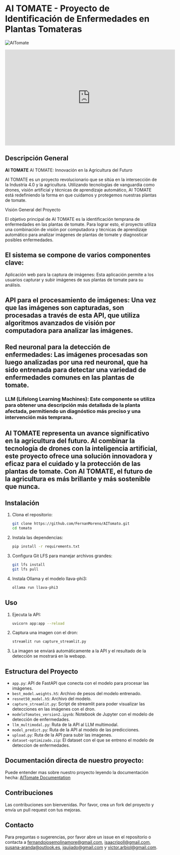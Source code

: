 # AI TOMATE - Proyecto de Identificación de Enfermedades en Plantas Tomateras

![AITomate](tomate.png)

<iframe width="560" height="315" src="https://www.youtube.com/embed/-hkiuVaWwbY?si=_9lvvgQti4krj1Ro" title="YouTube video player" frameborder="0" allow="accelerometer; autoplay; clipboard-write; encrypted-media; gyroscope; picture-in-picture; web-share" referrerpolicy="strict-origin-when-cross-origin" allowfullscreen></iframe>

## Descripción General

**AI TOMATE** AI TOMATE: Innovación en la Agricultura del Futuro

AI TOMATE es un proyecto revolucionario que se sitúa en la intersección de la Industria 4.0 y la agricultura. Utilizando tecnologías de vanguardia como drones, visión artificial y técnicas de aprendizaje automático, AI TOMATE está redefiniendo la forma en que cuidamos y protegemos nuestras plantas de tomate.

Visión General del Proyecto

El objetivo principal de AI TOMATE es la identificación temprana de enfermedades en las plantas de tomate. Para lograr esto, el proyecto utiliza una combinación de visión por computadora y técnicas de aprendizaje automático para analizar imágenes de plantas de tomate y diagnosticar posibles enfermedades.

## El sistema se compone de varios componentes clave:

Aplicación web para la captura de imágenes: Esta aplicación permite a los usuarios capturar y subir imágenes de sus plantas de tomate para su análisis.

## API para el procesamiento de imágenes: Una vez que las imágenes son capturadas, son procesadas a través de esta API, que utiliza algoritmos avanzados de visión por computadora para analizar las imágenes.

## Red neuronal para la detección de enfermedades: Las imágenes procesadas son luego analizadas por una red neuronal, que ha sido entrenada para detectar una variedad de enfermedades comunes en las plantas de tomate.

### LLM (Lifelong Learning Machines): Este componente se utiliza para obtener una descripción más detallada de la planta afectada, permitiendo un diagnóstico más preciso y una intervención más temprana.

## AI TOMATE representa un avance significativo en la agricultura del futuro. Al combinar la tecnología de drones con la inteligencia artificial, este proyecto ofrece una solución innovadora y eficaz para el cuidado y la protección de las plantas de tomate. Con AI TOMATE, el futuro de la agricultura es más brillante y más sostenible que nunca.

## Instalación

1. Clona el repositorio:

    ```sh
    git clone https://github.com/FernanMoreno/AITomato.git
    cd tomato
    ```

2. Instala las dependencias:

    ```sh
    pip install -r requirements.txt
    ```

3. Configura Git LFS para manejar archivos grandes:

    ```sh
    git lfs install
    git lfs pull
    ```

4. Instala Ollama y el modelo llava-phi3:

    ```sh
    ollama run llava-phi3
    ```

## Uso

1. Ejecuta la API:

    ```sh
    uvicorn app:app --reload
    ```

2. Captura una imagen con el dron:

    ```sh
    streamlit run capture_streamlit.py
    ```

3. La imagen se enviará automáticamente a la API y el resultado de la detección se mostrará en la webapp.

## Estructura del Proyecto

- `app.py`: API de FastAPI que conecta con el modelo para procesar las imágenes.
- `best_model.weights.h5`: Archivo de pesos del modelo entrenado.
- `resnet50_model.h5`: Archivo del modelo.
- `capture_streamlit.py`: Script de streamlit para poder visualizar las detecciones en las imágenes con el dron.
- `modeloTomates_version2.ipynb`: Notebook de Jupyter con el modelo de detección de enfermedades.
- `llm_multimodal.py`: Ruta de la API al LLM multimodal.
- `model_predict.py`: Ruta de la API al modelo de las predicciones.
- `upload.py`: Ruta de la API para subir las imagenes.
- `dataset-optimizado.zip`: El dataset con el que se entreno el modelo de deteccion de enfermedades.

## Documentación directa de nuestro proyecto:

Puede entender mas sobre nuestro proyecto leyendo la documentación hecha: [AITomate Documentation](https://www.notion.so/Documentaci-n-AITomate-85595b4da73b471ba6943edbed4daa41?pvs=4)

## Contribuciones

Las contribuciones son bienvenidas. Por favor, crea un fork del proyecto y envía un pull request con tus mejoras.


## Contacto

Para preguntas o sugerencias, por favor abre un issue en el repositorio o contacta a fernandojosemolinamore@gmail.com, isaacripoll@gmail.com, susana-aranda@outlook.es, jquijado@gmail.com y victor.arbiol@gmail.com.
